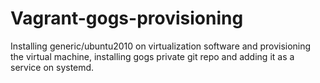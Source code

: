 # Vagrant-gogs-provisioning
Installing generic/ubuntu2010 on virtualization software and provisioning the virtual machine, installing gogs private git repo and adding it as a service on systemd.
